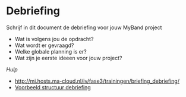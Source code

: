 # Debriefing

Schrijf in dit document de debriefing voor jouw MyBand project

* Wat is volgens jou de opdracht?
* Wat wordt er gevraagd?
* Welke globale planning is er?
* Wat zijn je eerste ideeen voor jouw project?

*Hulp*
* http://mi.hosts.ma-cloud.nl/iv/fase3/trainingen/briefing_debriefing/
* [Voorbeeld structuur debriefing](http://members.quicknet.nl/p.devries1/OpzetDebriefing.pdf)